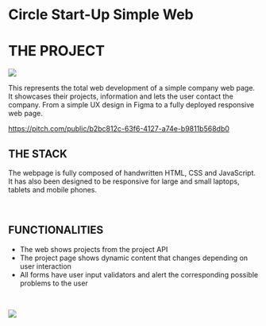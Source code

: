 # Circle Start-Up Simple Web

# THE PROJECT

![](https://media4.giphy.com/media/zOvBKUUEERdNm/giphy.gif?cid=ecf05e47v3rd79ccpmfqt2j4vwivwilicjsepw0si1n3jx28&rid=giphy.gif&ct=g)

This represents the total web development of a simple company web page. It showcases their projects, information and lets the user contact the company.
From a simple UX design in Figma to a fully deployed responsive web page. 

https://pitch.com/public/b2bc812c-63f6-4127-a74e-b9811b568db0

## THE STACK

The webpage is fully composed of handwritten HTML, CSS and JavaScript. It has also been designed to be responsive for large and small laptops, tablets and  mobile phones. 

<br>

## FUNCTIONALITIES

- The web shows projects from the project API 
- The project page shows dynamic content that changes depending on user interaction
- All forms have user input validators and alert the corresponding possible problems to the user

<br>

![](https://media4.giphy.com/media/XnN7miSACMiNZ0jbF6/giphy.gif?cid=ecf05e47algtegfnyj5fz70wsh1gs15wi6mgz9mnfkrp2qfz&rid=giphy.gif&ct=g)
